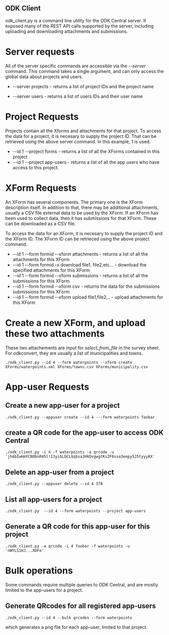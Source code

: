 ## ODK Client

odk_client.py is a command line utility for the ODK Central server. It
exposed many of the REST API calls supported by the server, including
uploading and downloading attachments and submissions.

# Server requests

All of the server specific commands are accessible via the
*--server* command. This command takes a single argument, and can only
access the global data about projects and users.

* --server projects - returns a list of project IDs and the project name

* --server users - returns a list of users IDs and their user name

# Project Requests

Projects contain all the Xforms and attachments for that project. To
access the data for a project, it is necesary to supply the project
ID. That can be retrieved using the above server command. In this
example, 1 is used.

* --id 1 --project forms - returns a list of all the XForms contained
                           in this project
* --id 1 --project app-users - returns a list of all the app users who
                           have access to this project.

# XForm Requests

An XForm has several components. The primary one is the XForm
description itself. In addition to that, there may be additional
attachments, usually a CSV file external data to be used by the
XForm. If an XForm has been used to collect data, then it has
submissions for that XForm. These can be downloaded as a CSV file.

To access the data for an XForm, it is necesary to supply the project
ID and the XForm ID. The XForm ID can be retrieced using the above
project command.

* --id 1 --form formid --xform attachments - returns a list of all the
                       attachments for this XForm
* --id 1 --form formid -x download file1, file2,etc... - download the
                       specified attachments for this XForm
* --id 1 --form formid --xform submissions - returns a list of all the
                       submissions for this XForm
* --id 1 --form formid --xform csv - returns the data for the submissions
                       submissions for this XForm
* --id 1 --form formid --xform upload file1,file2,.. - upload
                       attachments for this XForm

# Create a new XForm, and upload these two attachments

These two attachements are input for *select_from_file* in the survey
sheet. For odkconvert, they are usually a list of municipalities and
towns. 

	./odk_client.py --id 4 --form waterpoints --xform create XForms/waterpoints.xml XForms/towns.csv XForms/municipality.csv

# App-user Requests

## Create a new app-user for a project
	./odk_client.py --appuser create --id 4 ---form waterpoints foobar

## create a QR code for the app-user to access ODK Central
	./odk_client.py -i 4 -f waterpoints -a qrcode -u 'jhAbIwHmYCBObnR45l!I3yi$LbCL$q$saJHkDvgwgtKs2F6sso3eepySJ5tyyyAX'

## Delete an app-user from a project
	./odk_client.py --appuser delete --id 4 378

## List all app-users for a project
	./odk_client.py  --id 4 --form waterpoints --project app-users

## Generate a QR code for this app-user for this project
	./odk_client.py -a qrcode -i 4 foobar -f waterpoints -u 'nWYLS1HJ...XDFe'

# Bulk operations

Some commands require multiple queries to ODK Central, and are mostly
limited to the app-users for a project.

## Generate QRcodes for all registered app-users
	./odk_client.py --id 4 --bulk qrcodes --form waterpoints
which generates a png file for each app-user, limited to that
project. 

